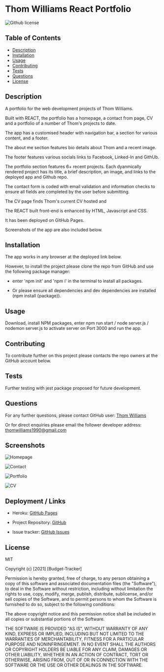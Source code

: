 # Thom Williams React Portfolio

![Github license](https://img.shields.io/badge/license-MIT-blue.svg)

## Table of Contents

- [Description](#description)
- [Installation](#installation)
- [Usage](#usage)
- [Contributing](#contributing)
- [Tests](#tests)
- [Questions](#questions)
- [License](#license)

## Description

A portfolio for the web development projects of Thom Williams. 

Built with REACT, the portfolio has a homepage, a contact from page, CV and a portfolio of a number of Thom's projects to date. 

The app has a customised header with navigation bar, a section for various content, and a footer.

The about me section features bio details about Thom and a recent image. 

The footer features various socials links to Facebook, Linked-In and GithUb. 

The portfolio section features 6+ recent projects. Each dyanmically rendered project has its title, a brief description, an image, and links to the deployed app and Github repo.

The contact form is coded with email validation and information checks to ensure all fields are completed by the user before submitting. 

The CV page finds Thom's current CV hosted and 

The REACT built front-end is enhanced by HTML, Javascript and CSS. 

It has been deployed on GitHub Pages.

Screenshots of the app are also included below.


## Installation

The app works in any browser at the deployed link below.

However, to install the project please clone the repo from GitHub and use the following package manager:

- enter 'npm init' and 'npm i' in the terminal to install all packages.

- Or please ensure all dependencies and dev dependencies are installed (npm install {package}).

## Usage

Download, install NPM packages, enter npm run start / node server.js / nodemon server.js to activate server on Port 3000 and run the app.


## Contributing

To contribute further on this project please contacts the repo owners at the GitHub account below. 

## Tests

Further testing with jest package proposed for future development.

## Questions

For any further questions, please contact GitHub user:
[Thom Williams](https://www.github.com/ThomWilliams/)

Or for direct enquiries please email the follower developer address:
thomwilliams1990@gmail.com

## Screenshots

![Homepage](src/components/images/About-me.png)

![Contact](src/components/images/contact.png)

![Portfolio](src/components/images/portfolio.png)

![CV](src/components/images/CV.png)

## Deployment / Links

- Heroku: [GitHub Pages](https://thomwilliamsportfolio.herokuapp.com/)

- Project Repository: [GitHub](https://github.com/ThomWilliams/react-portfolio-tew)

- Issue tracker: [GitHub Issues](https://github.com/ThomWilliams/react-portfolio-tew/issues)

## License

MIT

Copyright (c) [2021] [Budget-Tracker]

Permission is hereby granted, free of charge, to any person obtaining a copy
of this software and associated documentation files (the "Software"), to deal
in the Software without restriction, including without limitation the rights
to use, copy, modify, merge, publish, distribute, sublicense, and/or sell
copies of the Software, and to permit persons to whom the Software is
furnished to do so, subject to the following conditions:

The above copyright notice and this permission notice shall be included in all
copies or substantial portions of the Software.

THE SOFTWARE IS PROVIDED "AS IS", WITHOUT WARRANTY OF ANY KIND, EXPRESS OR
IMPLIED, INCLUDING BUT NOT LIMITED TO THE WARRANTIES OF MERCHANTABILITY,
FITNESS FOR A PARTICULAR PURPOSE AND NONINFRINGEMENT. IN NO EVENT SHALL THE
AUTHORS OR COPYRIGHT HOLDERS BE LIABLE FOR ANY CLAIM, DAMAGES OR OTHER
LIABILITY, WHETHER IN AN ACTION OF CONTRACT, TORT OR OTHERWISE, ARISING FROM,
OUT OF OR IN CONNECTION WITH THE SOFTWARE OR THE USE OR OTHER DEALINGS IN THE
SOFTWARE.
